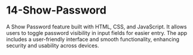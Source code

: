 # 14-Show-Password
A Show Password feature built with HTML, CSS, and JavaScript. It allows users to toggle password visibility in input fields for easier entry. The app includes a user-friendly interface and smooth functionality, enhancing security and usability across devices.

